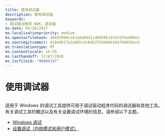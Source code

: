 ```yaml
---
title: 使用调试器
description: 使用调试器
keywords:
- 调试驱动程序 WDK、调试器
ms.date: 04/20/2017
ms.localizationpriority: medium
ms.openlocfilehash: d9425098ca43a8a09d1cd6850b14347df6e809e2
ms.sourcegitcommit: 418e6617e2a695c9cb4b37b5b60e264760858acd
ms.translationtype: MT
ms.contentlocale: zh-CN
ms.lasthandoff: 12/07/2020
ms.locfileid: "96804197"
---
```

# <a name="using-a-debugger"></a>使用调试器


## <span id="ddk_using_a_debugger_tools"></span><span id="DDK_USING_A_DEBUGGER_TOOLS"></span>


适用于 Windows 的调试工具提供可用于调试驱动程序代码的调试器和其他工具。 有关调试工具的概述以及有关设置调试环境的信息，请参阅以下主题。

-   [Windows 调试](../debugger/index.md)
-   [设置调试（内核模式和用户模式）](../debugger/getting-set-up-for-debugging.md)

 

